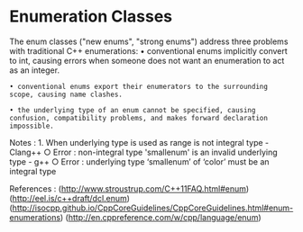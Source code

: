# Enumeration Classes

The enum classes ("new enums", "strong enums") address three problems with traditional C++ enumerations:
	• conventional enums implicitly convert to int, causing errors when someone does not want an enumeration to act as an integer.
	
	• conventional enums export their enumerators to the surrounding scope, causing name clashes.
	
	• the underlying type of an enum cannot be specified, causing confusion, compatibility problems, and makes forward declaration impossible.

Notes : 
	1. When underlying type is used as range is not integral type
	- Clang++ 
		○ Error : non-integral type 'smallenum' is an invalid underlying type
	- g++ 
		○ Error : underlying type ‘smallenum’ of ‘color’ must be an integral type 

References :
	 (http://www.stroustrup.com/C++11FAQ.html#enum)
	 (http://eel.is/c++draft/dcl.enum)
	 (http://isocpp.github.io/CppCoreGuidelines/CppCoreGuidelines.html#enum-enumerations)
         (http://en.cppreference.com/w/cpp/language/enum)
